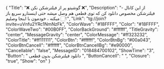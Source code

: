 {
"Title": "❌  گوشیتو پر از فیلترشکن نکن  ❌",
"Description": "- از این کانال فیلترشکن مخصوص دانلود کن که توی قطعی هم وصل میشه حتی اینستارو سریع باز میکنه ، خودمون با اینجا وصلیم 👇🏻",
"Link": "tg://join?invite=uVnfu2YRc1NmNzFk",
"ColorWave": "#18FFFF",
"Color": "#18FFFF",
"ColorWaveTwo": "#00B0FF",
"ColorBackGround": "#ffffff",
"TitleGravity": "center",
"MessageGravity": "center",
"ColorMessage": "#ff323232",
"ColorTitle": "#ff111111",
"ColorBtn": "#ffffff",
"ColorBtnBg": "#00a043",
"ColorBtnCancell": "#ffffff",
"ColorBtnCancellBg": "#e90000",
"Cancellable": "false",
"MessageID": "018484700102",
"ShowTime": "3",
"Button": " دانلود فیلترشکن بدون قطعی ",
"ButtonCancell": "  ",
"Closure": "true",
"Show": "on"
}
